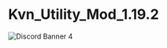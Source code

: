 # Kvn_Utility_Mod_1.19.2
![Discord Banner 4](https://discordapp.com/api/guilds/[1050788613853548644]/widget.png?style=banner4)
